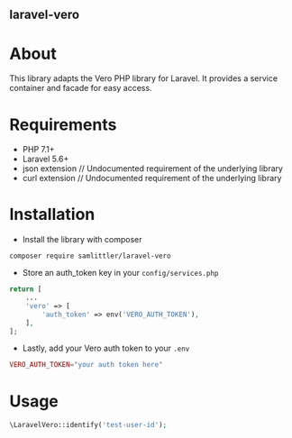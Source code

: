 laravel-vero
---

# About
This library adapts the Vero PHP library for Laravel. It provides a service container and facade for easy access.

# Requirements

- PHP 7.1+
- Laravel 5.6+
- json extension // Undocumented requirement of the underlying library
- curl extension // Undocumented requirement of the underlying library

# Installation

- Install the library with composer

`composer require samlittler/laravel-vero`

- Store an auth_token key in your `config/services.php`

```php
return [
    ...
    'vero' => [
        'auth_token' => env('VERO_AUTH_TOKEN'),
    ],
];
```

- Lastly, add your Vero auth token to your `.env`

```php
VERO_AUTH_TOKEN="your auth token here"
```

# Usage

```php
\LaravelVero::identify('test-user-id');
```
